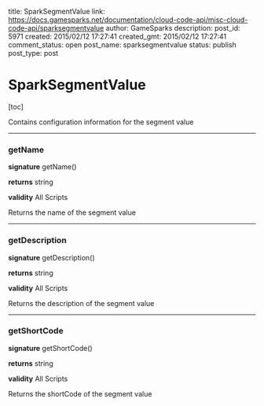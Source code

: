 title: SparkSegmentValue
link: https://docs.gamesparks.net/documentation/cloud-code-api/misc-cloud-code-api/sparksegmentvalue
author: GameSparks
description: 
post_id: 5971
created: 2015/02/12 17:27:41
created_gmt: 2015/02/12 17:27:41
comment_status: open
post_name: sparksegmentvalue
status: publish
post_type: post

<!--Contains configuration information for the segment value -->

# SparkSegmentValue

[toc] 

Contains configuration information for the segment value

* * *

### getName

**signature** getName()

**returns** string

**validity** All Scripts

Returns the name of the segment value

* * *

### getDescription

**signature** getDescription()

**returns** string

**validity** All Scripts

Returns the description of the segment value

* * *

### getShortCode

**signature** getShortCode()

**returns** string

**validity** All Scripts

Returns the shortCode of the segment value